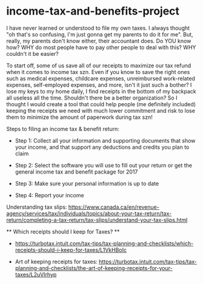 # income-tax-and-benefits-project
I have never learned or understood to file my own taxes. I always thought "oh that's so confusing, I'm just gonna get my parents to do it for me". But, really, my parents don't know either, their accountant does. Do YOU know how? WHY do most people have to pay other people to deal with this? WHY couldn't it be easier? 

To start off, some of us save all of our receipts to maximize our tax refund when it comes to income tax szn. Even if you know to save the right ones such as medical expenses, childcare expenses, unreimbursed work-related expenses, self-employed expenses, and more, isn't it just such a bother? I lose my keys to my home daily, I find receipts in the bottom of my backpack all useless all the time. Shouldn't there be a better organization? So I thought I would create a tool that could help people (me definitely included) keeping the receipts we need with much lower commitment and risk to lose them to minimize the amount of paperwork during tax szn!

Steps to filing an income tax & benefit return:
* Step 1: Collect all your information and supporting documents that show your income, and that support any deductions and credits you plan to claim

* Step 2: Select the software you will use to fill out your return or get the general income tax and benefit package for 2017

* Step 3: Make sure your personal information is up to date

* Step 4: Report your income



Understanding tax slips:
https://www.canada.ca/en/revenue-agency/services/tax/individuals/topics/about-your-tax-return/tax-return/completing-a-tax-return/tax-slips/understand-your-tax-slips.html

** Which receipts should I keep for Taxes? **
* https://turbotax.intuit.com/tax-tips/tax-planning-and-checklists/which-receipts-should-i-keep-for-taxes/L1VkHBoIc

* Art of keeping receipts for taxes: https://turbotax.intuit.com/tax-tips/tax-planning-and-checklists/the-art-of-keeping-receipts-for-your-taxes/L2uVIrhyp

